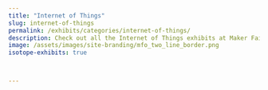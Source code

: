 ```yaml
---
title: "Internet of Things"
slug: internet-of-things
permalink: /exhibits/categories/internet-of-things/
description: Check out all the Internet of Things exhibits at Maker Faire Orlando!
image: /assets/images/site-branding/mfo_two_line_border.png
isotope-exhibits: true



---
```

